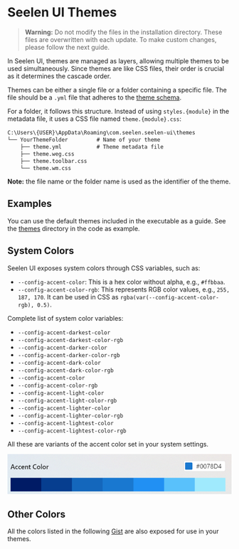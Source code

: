 # Seelen UI Themes

> **Warning:** Do not modify the files in the installation directory. These files are overwritten with each update. To make custom changes, please follow the next guide.

In Seelen UI, themes are managed as layers, allowing multiple themes to be used simultaneously. Since themes are like CSS files, their order is crucial as it determines the cascade order.

Themes can be either a single file or a folder containing a specific file. The file should be a `.yml` file that adheres to the [theme schema](./schemas/theme.schema.json).

For a folder, it follows this structure. Instead of using `styles.{module}` in the metadata file, it uses a CSS file named `theme.{module}.css`:

```
C:\Users\{USER}\AppData\Roaming\com.seelen.seelen-ui\themes
└── YourThemeFolder         # Name of your theme
    ├── theme.yml           # Theme metadata file
    ├── theme.weg.css
    ├── theme.toolbar.css
    └── theme.wm.css
```

**Note:** the file name or the folder name is used as the identifier of the theme.

## Examples
You can use the default themes included in the executable as a guide. See the [themes](../static/themes/) directory in the code as example.

## System Colors

Seelen UI exposes system colors through CSS variables, such as:

* `--config-accent-color`: This is a hex color without alpha, e.g., `#ffbbaa`.
* `--config-accent-color-rgb`: This represents RGB color values, e.g., `255, 187, 170`. It can be used in CSS as `rgba(var(--config-accent-color-rgb), 0.5)`.

Complete list of system color variables:

* `--config-accent-darkest-color`
* `--config-accent-darkest-color-rgb`
* `--config-accent-darker-color`
* `--config-accent-darker-color-rgb`
* `--config-accent-dark-color`
* `--config-accent-dark-color-rgb`
* `--config-accent-color`
* `--config-accent-color-rgb`
* `--config-accent-light-color`
* `--config-accent-light-color-rgb`
* `--config-accent-lighter-color`
* `--config-accent-lighter-color-rgb`
* `--config-accent-lightest-color`
* `--config-accent-lightest-color-rgb`

All these are variants of the accent color set in your system settings.

![alt text](images/colors.png)

## Other Colors

All the colors listed in the following [Gist](https://gist.github.com/eythaann/cd9a3cda0206ce23a17f5ea00ec2ba06) are also exposed for use in your themes.
